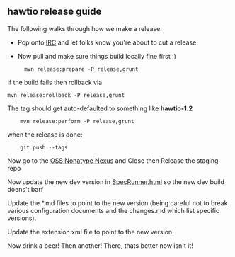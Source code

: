 ## hawtio release guide

The following walks through how we make a release.

* Pop onto [IRC](http://hawt.io/community/index.html) and let folks know you're about to cut a release
* Now pull and make sure things build locally fine first :)

		mvn release:prepare -P release,grunt

If the build fails then rollback via

    mvn release:rollback -P release,grunt

The tag should get auto-defaulted to something like **hawtio-1.2**

		mvn release:perform -P release,grunt

when the release is done:

		git push --tags

Now go to the [OSS Nonatype Nexus](https://oss.sonatype.org/index.html#stagingRepositories) and Close then Release the staging repo

Now update the new dev version in [SpecRunner.html](https://github.com/hawtio/hawtio/blob/master/hawtio-web/src/test/specs/SpecRunner.html#L88) so the new dev build doens't barf

Update the *.md files to point to the new version (being careful not to break various configuration documents and the changes.md which list specific versions).

Update the extension.xml file to point to the new version.

Now drink a beer! Then another! There, thats better now isn't it!




